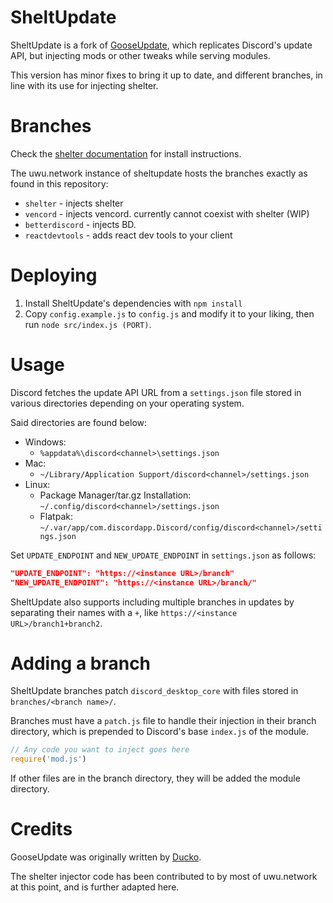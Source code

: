 # SheltUpdate

SheltUpdate is a fork of [GooseUpdate](https://github.com/goose-nest/gooseupdate),
which replicates Discord's update API, but injecting mods or other tweaks while serving modules.

This version has minor fixes to bring it up to date, and different branches, in line with its use for injecting shelter.

# Branches

Check the [shelter documentation](https://github.com/uwu/shelter/blob/main/README.md) for install instructions.

The uwu.network instance of sheltupdate hosts the branches exactly as found in this repository:
 - `shelter` - injects shelter
 - `vencord` - injects vencord. currently cannot coexist with shelter (WIP)
 - `betterdiscord` - injects BD.
 - `reactdevtools` - adds react dev tools to your client

# Deploying
1. Install SheltUpdate's dependencies with `npm install`
2. Copy `config.example.js` to `config.js` and modify it to your liking, then run `node src/index.js (PORT)`.

# Usage
Discord fetches the update API URL from a `settings.json` file stored in various directories depending on your operating system.

Said directories are found below:
* Windows:
  * `%appdata%\discord<channel>\settings.json`
* Mac:
  * `~/Library/Application Support/discord<channel>/settings.json`
* Linux:
  * Package Manager/tar.gz Installation: `~/.config/discord<channel>/settings.json`
  * Flatpak: `~/.var/app/com.discordapp.Discord/config/discord<channel>/settings.json`

Set `UPDATE_ENDPOINT` and `NEW_UPDATE_ENDPOINT` in `settings.json` as follows:

```json
"UPDATE_ENDPOINT": "https://<instance URL>/branch"
"NEW_UPDATE_ENDPOINT": "https://<instance URL>/branch/"
```

SheltUpdate also supports including multiple branches in updates by separating their names with a `+`, like `https://<instance URL>/branch1+branch2`.

# Adding a branch
SheltUpdate branches patch `discord_desktop_core` with files stored in `branches/<branch name>/`.

Branches must have a `patch.js` file to handle their injection in their branch directory, which is prepended to Discord's base `index.js` of the module.

```javascript
// Any code you want to inject goes here
require('mod.js')
```

If other files are in the branch directory, they will be added the module directory.

# Credits

GooseUpdate was originally written by [Ducko](https://github.com/CanadaHonk/).

The shelter injector code has been contributed to by most of uwu.network at this point, and is further adapted here.
